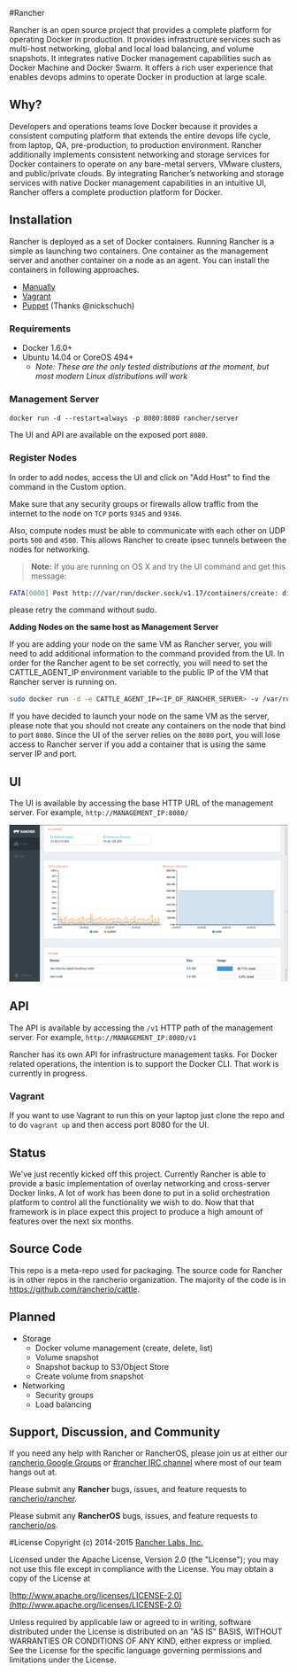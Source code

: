 #Rancher

Rancher is an open source project that provides a complete platform for operating Docker in production. It provides infrastructure services such as multi-host networking, global and local load balancing, and volume snapshots. It integrates native Docker management capabilities such as Docker Machine and Docker Swarm. It offers a rich user experience that enables devops admins to operate Docker in production at large scale.

## Why?

Developers and operations teams love Docker because it provides a consistent computing platform that extends the entire devops life cycle, from laptop, QA, pre-production, to production environment. Rancher additionally implements consistent networking and storage services for Docker containers to operate on any bare-metal servers, VMware clusters, and public/private clouds. By integrating Rancher’s networking and storage services with native Docker management capabilities in an intuitive UI, Rancher offers a complete production platform for Docker.

## Installation

Rancher is deployed as a set of Docker containers.  Running Rancher is a simple as launching two containers.  One container as the management server and another container on a node as an agent.  You can install the containers in following approaches.

* [Manually](#installation)
* [Vagrant](#vagrant)
* [Puppet](https://github.com/nickschuch/puppet-rancher) (Thanks @nickschuch) 

### Requirements

* Docker 1.6.0+
* Ubuntu 14.04 or CoreOS 494+
    * *Note: These are the only tested distributions at the moment, but most modern Linux distributions will work*

### Management Server

    docker run -d --restart=always -p 8080:8080 rancher/server

The UI and API are available on the exposed port `8080`.

 

### Register Nodes
 
In order to add nodes, access the UI and click on "Add Host" to find the command in the Custom option. 

Make sure that any security groups or firewalls allow traffic from the internet to the node on `TCP` ports `9345` and `9346`.

Also, compute nodes must be able to communicate with each other on UDP ports `500` and `4500`.  This allows Rancher to create ipsec tunnels between the nodes for networking.


> **Note:** If you are running on OS X and try the UI command and get this message: 
```bash
FATA[0000] Post http:///var/run/docker.sock/v1.17/containers/create: dial unix /var/run/docker.sock: no such file or directory. Are you trying to connect to a TLS-enabled daemon without TLS?
```
please retry the command without sudo.

**Adding Nodes on the same host as Management Server**

If you are adding your node on the same VM as Rancher server, you will need to add additional information to the command provided from the UI. In order for the Rancher agent to be set correctly, you will need to set the CATTLE_AGENT_IP environment variable to the public IP of the VM that Rancher server is running on. 

```bash
sudo docker run -d -e CATTLE_AGENT_IP=<IP_OF_RANCHER_SERVER> -v /var/run/docker....
```

If you have decided to launch your node on the same VM as the server, please note that you should not create any containers on the node that bind to port `8080`. Since the UI of the server relies on the `8080` port, you will lose access to Rancher server if you add a container that is using the same server IP and port. 

## UI

The UI is available by accessing the base HTTP URL of the management server.  For example, `http://MANAGEMENT_IP:8080/`

![UI](docs/host.png)

## API

The API is available by accessing the `/v1` HTTP path of the management server.  For example, `http://MANAGEMENT_IP:8080/v1`

Rancher has its own API for infrastructure management tasks.  For Docker related operations, the intention is to support the Docker CLI.  That work is currently in progress.

### Vagrant

If you want to use Vagrant to run this on your laptop just clone the repo and to do `vagrant up` and then access port 8080 for the UI.

## Status

We've just recently kicked off this project.  Currently Rancher is able to provide a basic implementation of overlay networking and cross-server Docker links.  A lot of work has been done to put in a solid orchestration platform to control all the functionality we wish to do.  Now that that framework is in place expect this project to produce a high amount of features over the next six months.

## Source Code

This repo is a meta-repo used for packaging.  The source code for Rancher is in other repos in the rancherio organization.  The majority of the code is in https://github.com/rancherio/cattle.

## Planned

* Storage
    * Docker volume management (create, delete, list)
    * Volume snapshot
    * Snapshot backup to S3/Object Store
    * Create volume from snapshot
* Networking
    * Security groups
    * Load balancing

## Support, Discussion, and Community
If you need any help with Rancher or RancherOS, please join us at either our [rancherio Google Groups](https://groups.google.com/forum/#!forum/rancherio) or [#rancher IRC channel](http://webchat.freenode.net/?channels=rancher) where most of our team hangs out at.

Please submit any **Rancher** bugs, issues, and feature requests to [rancherio/rancher](//github.com/rancherio/rancher/issues).

Please submit any **RancherOS** bugs, issues, and feature requests to [rancherio/os](//github.com/rancherio/os/issues).

#License
Copyright (c) 2014-2015 [Rancher Labs, Inc.](http://rancher.com)

Licensed under the Apache License, Version 2.0 (the "License");
you may not use this file except in compliance with the License.
You may obtain a copy of the License at

[http://www.apache.org/licenses/LICENSE-2.0](http://www.apache.org/licenses/LICENSE-2.0)

Unless required by applicable law or agreed to in writing, software
distributed under the License is distributed on an "AS IS" BASIS,
WITHOUT WARRANTIES OR CONDITIONS OF ANY KIND, either express or implied.
See the License for the specific language governing permissions and
limitations under the License.

